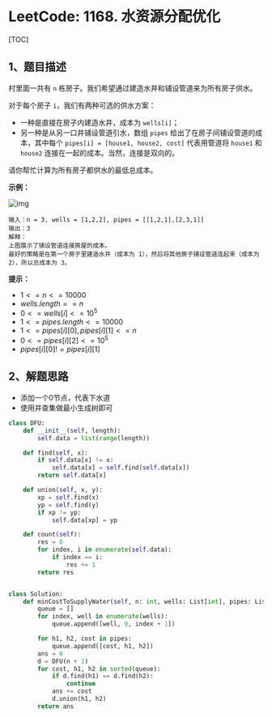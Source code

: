 # LeetCode: 1168. 水资源分配优化

[TOC]

## 1、题目描述

村里面一共有 `n` 栋房子。我们希望通过建造水井和铺设管道来为所有房子供水。

对于每个房子 `i`，我们有两种可选的供水方案：

-   一种是直接在房子内建造水井，成本为 `wells[i]`；
-   另一种是从另一口井铺设管道引水，数组 `pipes` 给出了在房子间铺设管道的成本，其中每个 `pipes[i] = [house1, house2, cost]` 代表用管道将 `house1` 和 `house2` 连接在一起的成本。当然，连接是双向的。

请你帮忙计算为所有房子都供水的最低总成本。

 

**示例：**

![img](http://markdown-images-1251766755.cos.ap-beijing.myqcloud.com/notebook/2019-12-28-161909.png)

```
输入：n = 3, wells = [1,2,2], pipes = [[1,2,1],[2,3,1]]
输出：3
解释： 
上图展示了铺设管道连接房屋的成本。
最好的策略是在第一个房子里建造水井（成本为 1），然后将其他房子铺设管道连起来（成本为 2），所以总成本为 3。
```

**提示：**

-   $1 <= n <= 10000$
-   $wells.length == n$
-   $0 <= wells[i] <= 10^5$
-   $1 <= pipes.length <= 10000$
-   $1 <= pipes[i][0], pipes[i][1] <= n$
-   $0 <= pipes[i][2] <= 10^5$
-   $pipes[i][0] != pipes[i][1]$



## 2、解题思路

-   添加一个0节点，代表下水道
-   使用并查集做最小生成树即可



```python
class DFU:
    def __init__(self, length):
        self.data = list(range(length))

    def find(self, x):
        if self.data[x] != x:
            self.data[x] = self.find(self.data[x])
        return self.data[x]

    def union(self, x, y):
        xp = self.find(x)
        yp = self.find(y)
        if xp != yp:
            self.data[xp] = yp

    def count(self):
        res = 0
        for index, i in enumerate(self.data):
            if index == i:
                res += 1
        return res


class Solution:
    def minCostToSupplyWater(self, n: int, wells: List[int], pipes: List[List[int]]) -> int:
        queue = []
        for index, well in enumerate(wells):
            queue.append([well, 0, index + 1])

        for h1, h2, cost in pipes:
            queue.append([cost, h1, h2])
        ans = 0
        d = DFU(n + 1)
        for cost, h1, h2 in sorted(queue):
            if d.find(h1) == d.find(h2):
                continue
            ans += cost
            d.union(h1, h2)
        return ans

```

